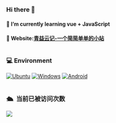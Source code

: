 ### Hi there 👋


#### 🌱 I’m currently learning vue + JavaScript
#### 👀 Website:[青益云记-一个简简单单的小站](https://www.idkzr.com/)


# 
### 💻 Environment
[![Ubuntu](https://img.shields.io/badge/Env-Ubuntu-FFD700?style=flat-square&logo=Ubuntu&logoColor=FFFFFF&labelColor=FFD700)](https://www.ubuntu.org/)
[![Windows](https://img.shields.io/badge/Env-Windows-00BBFF?style=flat-square&logo=Windows&logoColor=FFFFFF&labelColor=00BBFF)](https://www.microsoft.com/windows10)
[![Android](https://img.shields.io/badge/Env-Android-00C000?style=flat-square&logo=android&logoColor=FFFFFF&labelColor=00C000)](https://www.android.com/android-11/)
# 
### 🛳 &nbsp;当前已被访问次数
<img src="https://profile-counter.glitch.me/qine233/count.svg" />

